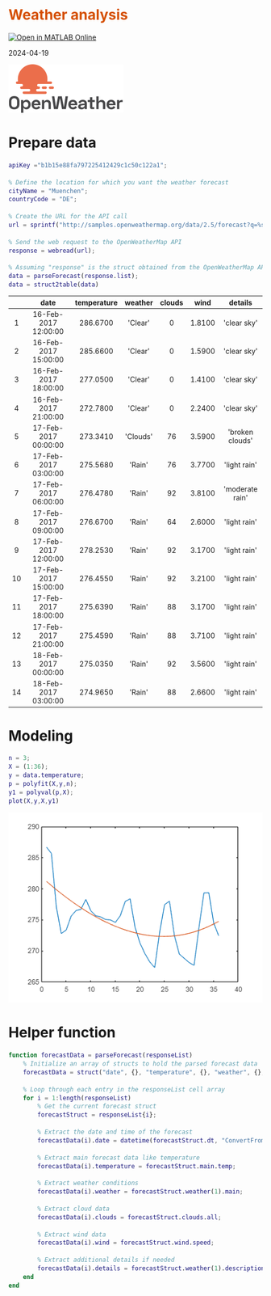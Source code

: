 
# <span style="color:rgb(213,80,0)">Weather analysis</span>
[![Open in MATLAB Online](https://www.mathworks.com/images/responsive/global/open-in-matlab-online.svg)](https://matlab.mathworks.com/open/github/v1?repo=yanndebray/weather&file=livescript.mlx)

2024-04-19

<img src="OpenWeather.svg">

# Prepare data
```matlab
apiKey ="b1b15e88fa797225412429c1c50c122a1";

% Define the location for which you want the weather forecast
cityName = "Muenchen"; 
countryCode = "DE";

% Create the URL for the API call
url = sprintf("http://samples.openweathermap.org/data/2.5/forecast?q=%s,%s&appid=%s", cityName, countryCode, apiKey);

% Send the web request to the OpenWeatherMap API
response = webread(url);

% Assuming "response" is the struct obtained from the OpenWeatherMap API
data = parseForecast(response.list);
data = struct2table(data)
```
| |date|temperature|weather|clouds|wind|details|
|:--:|:--:|:--:|:--:|:--:|:--:|:--:|
|1|16-Feb-2017 12:00:00|286.6700|'Clear'|0|1.8100|'clear sky'|
|2|16-Feb-2017 15:00:00|285.6600|'Clear'|0|1.5900|'clear sky'|
|3|16-Feb-2017 18:00:00|277.0500|'Clear'|0|1.4100|'clear sky'|
|4|16-Feb-2017 21:00:00|272.7800|'Clear'|0|2.2400|'clear sky'|
|5|17-Feb-2017 00:00:00|273.3410|'Clouds'|76|3.5900|'broken clouds'|
|6|17-Feb-2017 03:00:00|275.5680|'Rain'|76|3.7700|'light rain'|
|7|17-Feb-2017 06:00:00|276.4780|'Rain'|92|3.8100|'moderate rain'|
|8|17-Feb-2017 09:00:00|276.6700|'Rain'|64|2.6000|'light rain'|
|9|17-Feb-2017 12:00:00|278.2530|'Rain'|92|3.1700|'light rain'|
|10|17-Feb-2017 15:00:00|276.4550|'Rain'|92|3.2100|'light rain'|
|11|17-Feb-2017 18:00:00|275.6390|'Rain'|88|3.1700|'light rain'|
|12|17-Feb-2017 21:00:00|275.4590|'Rain'|88|3.7100|'light rain'|
|13|18-Feb-2017 00:00:00|275.0350|'Rain'|92|3.5600|'light rain'|
|14|18-Feb-2017 03:00:00|274.9650|'Rain'|88|2.6600|'light rain'|

# Modeling
```matlab
n = 3;
X = (1:36);
y = data.temperature;
p = polyfit(X,y,n);
y1 = polyval(p,X);
plot(X,y,X,y1)
```

<center><img src="README_media/figure_0.png" width="516" alt="figure_0.png"></center>

# Helper function
```matlab
function forecastData = parseForecast(responseList)
    % Initialize an array of structs to hold the parsed forecast data
    forecastData = struct("date", {}, "temperature", {}, "weather", {}, "clouds", {}, "wind", {}, "details", {});

    % Loop through each entry in the responseList cell array
    for i = 1:length(responseList)
        % Get the current forecast struct
        forecastStruct = responseList{i};

        % Extract the date and time of the forecast
        forecastData(i).date = datetime(forecastStruct.dt, "ConvertFrom", "posixtime");

        % Extract main forecast data like temperature
        forecastData(i).temperature = forecastStruct.main.temp;

        % Extract weather conditions
        forecastData(i).weather = forecastStruct.weather(1).main;

        % Extract cloud data
        forecastData(i).clouds = forecastStruct.clouds.all;

        % Extract wind data
        forecastData(i).wind = forecastStruct.wind.speed;

        % Extract additional details if needed
        forecastData(i).details = forecastStruct.weather(1).description;
    end
end
```
